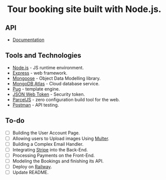  <h1 align=center>Tour booking site built with Node.js.</h1>

## API

- [Documentation](https://documenter.getpostman.com/view/23913428/2s8Z6u4EzY)

## Tools and Technologies

- [Node.js](https://nodejs.org/en/) - JS runtime environment.
- [Express](http://expressjs.com/) - web framework.
- [Mongoose](https://mongoosejs.com/) - Object Data Modelling library.
- [MongoDB Atlas](https://www.mongodb.com/cloud/atlas) - Cloud database service.
- [Pug](https://pugjs.org/api/getting-started.html) - template engine.
- [JSON Web Token](https://jwt.io/) - Security token.
- [ParcelJS](https://parceljs.org/) - zero configuration build tool for the web.
- [Postman](https://www.getpostman.com/) - API testing.

## To-do

- [ ] Building the User Account Page.
- [ ] Allowing users to Upload images Using [Multer](https://github.com/expressjs/multer).
- [ ] Building a Complex Email Handler.
- [ ] Integrating [Stripe](https://stripe.com/) into the Back-End.
- [ ] Processing Payments on the Front-End.
- [ ] Modeling the Bookings and finishing its API.
- [ ] Deploy on [Railway](https://railway.app/).
- [ ] Update README.
